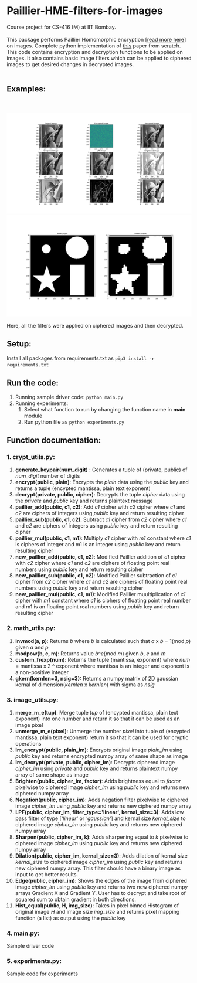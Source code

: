 # Paillier-HME-filters-for-images
Course project for CS-416 (M) at IIT Bombay. <br><br>
This package performs Paillier Homomorphic encryption [[read more here](https://en.wikipedia.org/wiki/Paillier_cryptosystem)] on images. Complete python implementation of [this](https://ieeexplore.ieee.org/document/7860550) paper from scratch. This code contains encryption and decryption functions to be applied on images. It also contains basic image filters which can be applied to ciphered images to get desired changes in decrypted images.
<br><br>
## Examples:
<br> <br>
![Sample filter operations](./Figure_1.png)
![Sample filter operations](./Figure_2.png)

Here, all the filters were applied on ciphered images and then decrypted.

## Setup:
Install all packages from requirements.txt as `pip3 install -r requirements.txt`

## Run the code:
1. Running sample driver code: `python main.py`
2. Running experiments: 
	1. Select what function to run by changing the function name in __main__ module
	2. Run python file as `python experiments.py`

## Function documentation:
### 1. crypt_utils.py:

1. **generate_keypair(num_digit)** : Generates a tuple of (private, public) of _num_digit_ number of digits
2. **encrypt(public, plain)**: Encrypts the _plain_ data using the _public_ key and returns a tuple (encypted mantissa, plain text exponent)
3. **decrypt(private, public, cipher)**: Decrypts the tuple _cipher_ data using the _private_ and _public_ key and returns plaintext message
4. **paillier_add(public, c1, c2)**: Add _c1_ cipher with _c2_ cipher where _c1_ and _c2_ are ciphers of integers using _public_ key and return resulting cipher
5. **paillier_sub(public, c1, c2)**: Subtract _c1_ cipher from _c2_ cipher where _c1_ and _c2_ are ciphers of integers using _public_ key and return resulting cipher
6. **paillier_mul(public, c1, m1)**: Multiply _c1_ cipher with _m1_ constant where _c1_ is ciphers of integer and m1 is an integer using _public_ key and return resulting cipher
7. **new_paillier_add(public, c1, c2)**: Modified Paillier addition of _c1_ cipher with _c2_ cipher where _c1_ and _c2_ are ciphers of floating point real numbers using _public_ key and return resulting cipher
8. **new_paillier_sub(public, c1, c2)**: Modified Paillier subtraction of _c1_ cipher from _c2_ cipher where _c1_ and _c2_ are ciphers of floating point real numbers using _public_ key and return resulting cipher
9. **new_paillier_mul(public, c1, m1)**: Modified Paillier muultiplication of _c1_ cipher with _m1_ constant where _c1_ is ciphers of floating point real number and m1 is an floating point real numbers using _public_ key and return resulting cipher

### 2. math_utils.py:

1. **invmod(a, p)**:  Returns _b_ where _b_  is calculated such that _a_ x _b_ = 1(mod _p_) given _a_ and _p_
2. **modpow(b, e, m)**:  Returns value _b_^_e_(mod _m_) given _b_, _e_ and _m_
3. **custom_frexp(num)**: Returns the tuple (mantissa, exponent) where _num_ = mantissa x 2 ^ exponent where mantissa is an integer and exponent is a non-positive integer
4. **gkern(kernlen=3, nsig=3):** Returns a numpy matrix of 2D gaussian kernal of dimension(_kernlen_ x _kernlen_) with sigma as _nsig_

### 3. image_utils.py:

1. **merge_m_e(tup)**: Merge tuple _tup_ of (encypted mantissa, plain text exponent) into one number and return it so that it can be used as an image pixel
2. **unmerge_m_e(pixel)**: Unmerge the number _pixel_ into tuple of (encypted mantissa, plain text exponent) return it so that it can be used for cryptic operations
3. **Im_encrypt(public, plain_im)**: Encrypts original image _plain_im_ using _public_ key and returns encrypted numpy array of same shape as image
4. **Im_decrypt(private, public, cipher_im)**: Decrypts ciphered image _cipher_im_ using _private_ and _public_ key and returns plaintext numpy array of same shape as image
5. **Brighten(public, cipher_im, factor)**: Adds brightness equal to _factor_ pixelwise to ciphered image _cipher_im_ using _public_ key and returns new ciphered numpy array
6. **Negation(public, cipher_im)**: Adds negation filter pixelwise to ciphered image _cipher_im_ using _public_ key and returns new ciphered numpy array
7. **LPF(public, cipher_im, filter_type='linear', kernal_size=3)**: Adds low pass filter of type [_'linear'_ or _'gaussian'_] and kernal size _kernal_size_ to ciphered image _cipher_im_ using _public_ key and returns new ciphered numpy array
8. **Sharpen(public, cipher_im, k)**: Adds sharpening equal to _k_ pixelwise to ciphered image _cipher_im_ using _public_ key and returns new ciphered numpy array
9. **Dilation(public, cipher_im, kernal_size=3)**: Adds dilation of kernal size _kernal_size_ to ciphered image _cipher_im_ using _public_ key and returns new ciphered numpy array. This filter should have a binary image as input to get better results.
10. **Edge(public, cipher_im)**: Shows the edges of the image from ciphered image _cipher_im_ using _public_ key and returns two new ciphered numpy arrays Gradient X and Gradient Y. User has to decrypt and take root of squared sum to obtain gradient in both directions.
11. **Hist_equal(public, H, img_size)**: Takes in pixel binned Histogram of original image _H_ and image size _img_size_  and returns pixel mapping function (a list) as output using the _public_ key

### 4. main.py:
Sample driver code  

### 5. experiments.py:
Sample code for experiments
